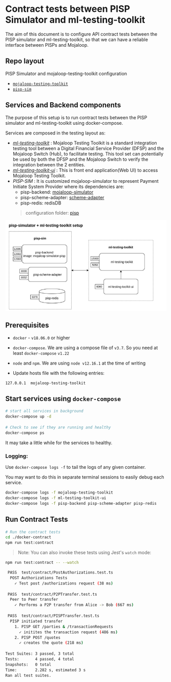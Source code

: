 # Contract tests between PISP Simulator and ml-testing-toolkit

The aim of this document is to configure API contract tests between the PISP simulator and ml-testing-toolkit, so that we can have a reliable interface between PISPs and Mojaloop.

## Repo layout

 PISP Simulator and mojaloop-testing-toolkit configuration
- [`mojaloop-testing-toolkit`](./mojaloop-testing-toolkit)
- [`pisp-sim`](./pisp-sim)

## Services and Backend components
   The purpose of this setup is to run contract tests between the PISP simulator and ml-testing-toolkit using docker-compose.

   Services are composed in the testing layout as:

- [_ml-testing-toolkit_](https://github.com/mojaloop/ml-testing-toolkit) :  Mojaloop Testing Toolkit is a standard integration testing tool between a Digital Financial Service Provider (DFSP) and the Mojaloop Switch (Hub), to facilitate testing. This tool set can potentially be used by both the DFSP and the Mojaloop Switch to verify the integration between the 2 entities.
- [_ml-testing-toolkit-ui_](https://github.com/mojaloop/ml-testing-toolkit-ui) : This is front end application(Web UI) to access Mojaloop Testing Toolkit.
- _PISP-SIM_ :  It is customized mojaloop-simulator to represent Payment Initiate System Provider where its dependencies are:
    - pisp-backend: [mojaloop-simulator](https://github.com/mojaloop/mojaloop-simulator/tree/pisp/master)
    - pisp-scheme-adapter: [scheme-adapter](https://github.com/mojaloop/sdk-scheme-adapter/tree/pisp/master)
    - pisp-redis: redisDB
  > configuration folder: [pisp](./pisp-sim)

![components](./components_layout.png)
## Prerequisites
- `docker` - `v18.06.0` or higher
- `docker-compose`. We are using a compose file of `v3.7`. So you need at least `docker-compose` `v1.22`
- `node` and `npm`. We are using `node v12.16.1` at the time of writing

- Update hosts file with the following entries:
```
127.0.0.1  mojaloop-testing-toolkit
```

## Start services using `docker-compose`

```bash
# start all services in background
docker-compose up -d

# Check to see if they are running and healthy
docker-compose ps
```
It may take a little while for the services to healthy.

### Logging:

Use `docker-compose logs -f` to tail the logs of any given container. 

You may want to do this in separate terminal sessions to easily debug each service.

```bash
docker-compose logs -f mojaloop-testing-toolkit
docker-compose logs -f ml-testing-toolkit-ui
docker-compose logs -f pisp-backend pisp-scheme-adapter pisp-redis
```
## Run Contract Tests

```bash
# Run the contract tests
cd ./docker-contract
npm run test:contract
```
> Note: You can also invoke these tests using Jest's  `watch` mode:
```bash
npm run test:contract -- --watch
```
```bash
 PASS  test/contract/PostAuthorizations.test.ts
  POST Authorizations Tests
    ✓ Test post /authorizations request (38 ms)

 PASS  test/contract/P2PTransfer.test.ts
  Peer to Peer transfer
    ✓ Performs a P2P transfer from Alice -> Bob (667 ms)

 PASS  test/contract/PISPTransfer.test.ts
  PISP initiated transfer
    1. PISP GET /parties & /transactionRequests
      ✓ initites the transaction request (486 ms)
    2. PISP POST /quotes
      ✓ creates the quote (218 ms)

Test Suites: 3 passed, 3 total
Tests:       4 passed, 4 total
Snapshots:   0 total
Time:        2.282 s, estimated 3 s
Ran all test suites.
```
